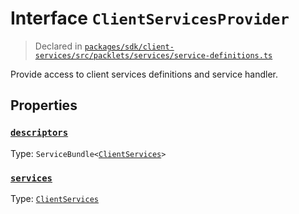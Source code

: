 # Interface `ClientServicesProvider`
> Declared in [`packages/sdk/client-services/src/packlets/services/service-definitions.ts`]()

Provide access to client services definitions and service handler.
## Properties
### [`descriptors`](https://github.com/dxos/protocols/blob/main/packages/sdk/client-services/src/packlets/services/service-definitions.ts#L41)
Type: `ServiceBundle<`[`ClientServices`](/api/@dxos/client-services/types/ClientServices)`>`
### [`services`](https://github.com/dxos/protocols/blob/main/packages/sdk/client-services/src/packlets/services/service-definitions.ts#L42)
Type: [`ClientServices`](/api/@dxos/client-services/types/ClientServices)